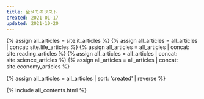 ```yaml
---
title: 全メモのリスト
created: 2021-01-17
updated: 2021-10-20
---
```

{% assign all_articles = site.it_articles %}
{% assign all_articles = all_articles | concat: site.life_articles %}
{% assign all_articles = all_articles | concat: site.reading_articles %}
{% assign all_articles = all_articles | concat: site.science_articles %}
{% assign all_articles = all_articles | concat: site.economy_articles %}

{% assign all_articles = all_articles | sort: 'created' | reverse %}

{% include all_contents.html %}
